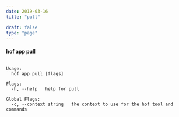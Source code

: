 ```yaml
---
date: 2019-03-16
title: "pull"

draft: false
type: "page"
---
```


#### hof app pull

```Replaces the local copy with the latest copy in Studios

Usage:
  hof app pull [flags]

Flags:
  -h, --help   help for pull

Global Flags:
  -c, --context string   the context to use for the hof tool and commands
```

